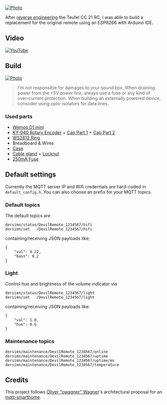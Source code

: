 [![Photo](https://github.com/dersimn/DevilRemote/blob/master/docs/IMG_3047.jpg?raw=true)](https://raw.githubusercontent.com/dersimn/DevilRemote/master/docs/IMG_3047.jpg)

After [reverse engineering](https://github.com/dersimn/Teufel-CC-21-RC-Reverse-Engineering) the Teufel CC 21 RC, I was able to build a replacement for the original remote using an ESP8266 with Arduino IDE.

## Video

[![YouTube](http://img.youtube.com/vi/U_jX7Qgj51E/0.jpg)](https://www.youtube.com/watch?v=U_jX7Qgj51E)

## Build

[![Photo](https://github.com/dersimn/DevilRemote/blob/master/docs/IMG_3049.jpg?raw=true)](https://raw.githubusercontent.com/dersimn/DevilRemote/master/docs/IMG_3049.jpg)

> I'm not responsible for damages to your sound box.
> When draining power from the +5V power line, always use a fuse or any kind of over-current protection.
> When building an externally powered device, consoder using opto-isolators for data lines.

### Used parts

- [Wemos D1 mini](http://www.ebay.de/itm/D1-Mini-NodeMCU-Lua-ESP8266-ESP-12-WeMos-D1-Mini-WIFI-4M-Bytes-Module/381524981999?ssPageName=STRK%3AMEBIDX%3AIT&_trksid=p2057872.m2749.l2649)
- [KY-040 Rotary Encoder](http://www.ebay.de/itm/5X-Drehgeber-Modul-Brick-Sensorentwicklungs-KY-040-fuer-Arduino-Kompatibel-DE/282229922649?ssPageName=STRK%3AMEBIDX%3AIT&_trksid=p2057872.m2749.l2649) + [Cap Part 1](https://www.conrad.de/de/drehknopf-schwarz-o-x-h-253-mm-x-192-mm-cliff-cl172877b-1-st-705018.html) + [Cap Part 2](https://www.conrad.de/de/abdeckkappe-schwarz-passend-fuer-drehschalter-k12-cliff-cl177751-1-st-705203.html)
- [WS2812 Ring](http://www.ebay.de/itm/LED-Ring-12-x-5050-RGB-LEDs-WS2812-integrierter-Treiber-NeoPixel-kompatibel/282280571725?ssPageName=STRK%3AMEBIDX%3AIT&_trksid=p2057872.m2749.l2649)
- Breadboard & Wires
- [Case](https://www.conrad.de/de/modul-gehaeuse-74-x-50-x-28-abs-schwarz-axxatronic-rx2010s-1-st-1279534.html)
- [Cable gland](https://www.conrad.de/de/kabelverschraubung-m12-polyamid-schwarz-wiska-eskv-m12-ral-9005-1-st-532220.html) + [Locknut](https://www.conrad.de/de/gegenmutter-m12-polyamid-schwarz-wiska-emug-m12-ral-9005-1-st-532271.html)
- [250mA Fuse](https://www.conrad.de/de/picofuse-kleinstsicherung-axial-bedrahtet-rund-250-ma-125-v-flink-f-eska-823611-1-st-529666.html)

## Default settings

Currently the MQTT server IP and Wifi credentials are hard-coded in `default_config.h`. You can also choose an prefix for your MQTT topics.

### Default topics

The default topics are

	dersimn/status/DevilRemote_1234567/hifi
	dersimn/set   /DevilRemote_1234567/hifi

containing/receiving JSON payloads like:

	{
		"val": 0.22,
		"bass": 0.2
	}

### Light

Control hue and brightness of the volume indicator via

	dersimn/status/DevilRemote_1234567/light
	dersimn/set   /DevilRemote_1234567/light

containing/receiving JSON payloads like:

	{
		"val": 1.0,
		"hue": 0.6
	}

### Maintenance topics

	dersimn/maintenance/DevilRemote_1234567/online
	dersimn/maintenance/DevilRemote_1234567/uptime
	dersimn/maintenance/DevilRemote_1234567/uptime/ms
	dersimn/maintenance/DevilRemote_1234567/temperature

## Credits

This project follows [Oliver "owagner" Wagner](https://github.com/owagner)'s architectural proposal for an [mqtt-smarthome](https://github.com/mqtt-smarthome/mqtt-smarthome).
